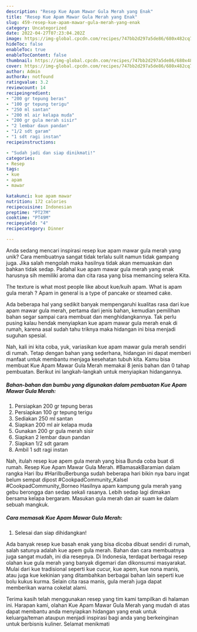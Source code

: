 ```yaml
---
description: "Resep Kue Apam Mawar Gula Merah yang Enak"
title: "Resep Kue Apam Mawar Gula Merah yang Enak"
slug: 459-resep-kue-apam-mawar-gula-merah-yang-enak
category: Uncategorized
date: 2022-04-27T07:23:04.202Z
image: https://img-global.cpcdn.com/recipes/747bb2d297a5de86/680x482cq70/kue-apam-mawar-gula-merah-foto-resep-utama.jpg
hideToc: false
enableToc: true
enableTocContent: false
thumbnail: https://img-global.cpcdn.com/recipes/747bb2d297a5de86/680x482cq70/kue-apam-mawar-gula-merah-foto-resep-utama.jpg
cover: https://img-global.cpcdn.com/recipes/747bb2d297a5de86/680x482cq70/kue-apam-mawar-gula-merah-foto-resep-utama.jpg
author: Admin
authorAv: notfound
ratingvalue: 3.2
reviewcount: 14
recipeingredient:
- "200 gr tepung beras"
- "100 gr tepung terigu"
- "250 ml santan"
- "200 ml air kelapa muda"
- "200 gr gula merah sisir"
- "2 lembar daun pandan"
- "1/2 sdt garam"
- "1 sdt ragi instan"
recipeinstructions:

- "Sudah jadi dan siap dinikmati!"
categories:
- Resep
tags:
- kue
- apam
- mawar

katakunci: kue apam mawar 
nutrition: 172 calories
recipecuisine: Indonesian
preptime: "PT27M"
cooktime: "PT49M"
recipeyield: "4"
recipecategory: Dinner

---
```





Anda sedang mencari inspirasi resep kue apam mawar gula merah yang unik? Cara membuatnya sangat tidak terlalu sulit namun tidak gampang juga. Jika salah mengolah maka hasilnya tidak akan memuaskan dan bahkan tidak sedap. Padahal kue apam mawar gula merah yang enak harusnya sih memiliki aroma dan cita rasa yang bisa memancing selera Kita.





The texture is what most people like about kue/kuih apam. What is apam gula merah ? Apam in general is a type of pancake or steamed cake.

Ada beberapa hal yang sedikit banyak mempengaruhi kualitas rasa dari kue apam mawar gula merah, pertama dari jenis bahan, kemudian pemilihan bahan segar sampai cara membuat dan menghidangkannya. Tak perlu pusing kalau hendak menyiapkan kue apam mawar gula merah enak di rumah, karena asal sudah tahu triknya maka hidangan ini bisa menjadi suguhan spesial.






Nah, kali ini kita coba, yuk, variasikan kue apam mawar gula merah sendiri di rumah. Tetap dengan bahan yang sederhana, hidangan ini dapat memberi manfaat untuk membantu menjaga kesehatan tubuh kita. Kamu bisa membuat Kue Apam Mawar Gula Merah memakai 8 jenis bahan dan 0 tahap pembuatan. Berikut ini langkah-langkah untuk menyiapkan hidangannya.

<!--inarticleads1-->

##### Bahan-bahan dan bumbu yang digunakan dalam pembuatan Kue Apam Mawar Gula Merah:

1. Persiapkan 200 gr tepung beras
1. Persiapkan 100 gr tepung terigu
1. Sediakan 250 ml santan
1. Siapkan 200 ml air kelapa muda
1. Gunakan 200 gr gula merah sisir
1. Siapkan 2 lembar daun pandan
1. Siapkan 1/2 sdt garam
1. Ambil 1 sdt ragi instan


Nah, itulah resep kue apem gula merah yang bisa Bunda coba buat di rumah. Resep Kue Apam Mawar Gula Merah. #BamasakBaramian dalam rangka Hari Ibu #HariIbuBerbunga sudah beberapa hari bikin nya baru ingat belum sempat dipost #CookpadCommunity_Kalsel #CookpadCommunity_Borneo Hasilnya apam kampung gula merah yang gebu berongga dan sedap sekali rasanya. Lebih sedap lagi dimakan bersama kelapa bergaram. Masukan gula merah dan air suam ke dalam sebuah mangkuk. 

<!--inarticleads2-->

##### Cara memasak Kue Apam Mawar Gula Merah:


1. Selesai dan siap dihidangkan!

Ada banyak resep kue basah enak yang bisa dicoba dibuat sendiri di rumah, salah satunya adalah kue apem gula merah. Bahan dan cara membuatnya juga sangat mudah, ini dia resepnya. Di Indonesia, terdapat berbagai resep olahan kue gula merah yang banyak digemari dan dikonsumsi masyarakat. Mulai dari kue tradisional seperti kue cucur, kue apem, kue nona manis, atau juga kue kekinian yang ditambahkan berbagai bahan lain seperti kue bolu kukus kurma. Selain cita rasa manis, gula merah juga dapat memberikan warna cokelat alami. 

Terima kasih telah menggunakan resep yang tim kami tampilkan di halaman ini. Harapan kami, olahan Kue Apam Mawar Gula Merah yang mudah di atas dapat membantu anda menyiapkan hidangan yang enak untuk keluarga/teman ataupun menjadi inspirasi bagi anda yang berkeinginan untuk berbisnis kuliner. Selamat menikmati

